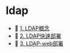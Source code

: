 # ldap

* 📄 [1. LDAP概念](ldap/1.%20LDAP概念.md)
* 📄 [2. LDAP快速部署](ldap/2.%20LDAP快速部署.md)
* 📄 [3. LDAP-web部署](ldap/3.%20LDAP-web部署.md)

‍

‍
